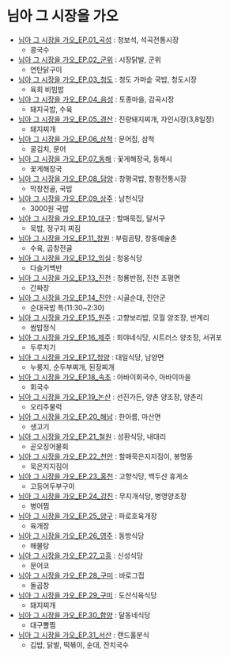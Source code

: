 # 님아 그 시장을 가오
* [님아 그 시장을 가오_EP.01_곡성](https://youtu.be/2n2pcobA6DI) : 청보석, 석곡전통시장
  * 콩국수
* [님아 그 시장을 가오_EP.02_군위](https://youtu.be/EZX-WO2QkiM) : 시장닭발, 군위
  * 연탄닭구이
* [님아 그 시장을 가오_EP.03_청도](https://youtu.be/oTJXvv6x7mQ) : 청도 가마솥 국밥, 청도시장
  * 육회 비빔밥
* [님아 그 시장을 가오_EP.04_음성](https://youtu.be/xZOgnxlWMSE) : 토종마을, 감곡시장
  * 돼지국밥, 수육
* [님아 그 시장을 가오_EP.05_경산](https://youtu.be/d8OciP6j7qc) : 진량돼지찌개, 자인시장(3,8일장)
  * 돼지찌개
* [님아 그 시장을 가오_EP.06_삼척](https://youtu.be/ue1wlqnZ4fQ) : 문어집, 삼척
  * 굴김치, 문어
* [님아 그 시장을 가오_EP.07_동해](https://youtu.be/X-hXvN5MQRI) : 꽃게해장국, 동해시
  * 꽃게해장국
* [님아 그 시장을 가오_EP.08_담양](https://youtu.be/JmlAIp2NSGw) : 창평국밥, 창평전통시장
  * 막창전골, 국밥
* [님아 그 시장을 가오_EP.09_상주](https://youtu.be/bHgRN3dDKZw) : 남천식당
  * 3000원 국밥
* [님아 그 시장을 가오_EP.10_대구](https://youtu.be/dX8ys4uD9tY) : 할매묵집, 달서구
  * 묵밥, 정구지 찌짐
* [님아 그 시장을 가오_EP.11_창원](https://youtu.be/X2_hmrKQWOM) : 부림곰탕, 창동예술촌
  * 수육, 곱창전골
* [님아 그 시장을 가오_EP.12_임실](https://youtu.be/6VEix9gdfXw) : 청웅식당
  * 다슬기백반
* [님아 그 시장을 가오_EP.13_진천](https://youtu.be/hw6xu-nRFLw) : 청룡반점, 진천 초평면
  * 간짜장
* [님아 그 시장을 가오_EP.14_진안](https://youtu.be/SVz1zNuyOyA) : 시골순대, 진안군
  * 순대국밥 특(11:30~2:30)
* [님아 그 시장을 가오_EP.15_원주](https://youtu.be/9qXUA5p7Ge0) : 고향보리밥, 모월 양조장, 반계리
  * 쌈밥정식
* [님아 그 시장을 가오_EP.16_제주](https://youtu.be/4bO8H0qIyuE) : 희야네식당, 시트러스 양조장, 서귀포
  * 두루치기
* [님아 그 시장을 가오_EP.17_청양](https://youtu.be/B4QWdVBGd9k) : 대일식당, 남양면
  * 누룽지, 순두부찌개, 된장찌개
* [님아 그 시장을 가오_EP.18_속초](https://youtu.be/zGsqGy5fZ8s) : 아바이회국수, 아바이마을
  * 회국수
* [님아 그 시장을 가오_EP.19_논산](https://youtu.be/aK3ijuftswc) : 선진가든, 양촌 양조장, 양촌리
  * 오리주물럭
* [님아 그 시장을 가오_EP.20_해남](https://youtu.be/PlVOk8GV28Y) : 한아름, 마산면
  * 생고기
* [님아 그 시장을 가오_EP.21_철원](https://youtu.be/-LgE9gMN4Rs) : 성환식당, 내대리
  * 곧오징어물회
* [님아 그 시장을 가오_EP.22_천안](https://youtu.be/hvbh9EnL6Ww) : 할매묵은지지짐이, 봉명동
  * 묵은지지짐이
* [님아 그 시장을 가오_EP.23_홍천](https://youtu.be/b_7XO-fE3HQ) : 고향식당, 백두산 휴게소
  * 고등어두부구이
* [님아 그 시장을 가오_EP.24_강진](https://youtu.be/b_kG0OwqiluTg) : 무지개식당, 병영양조장
  * 병어찜
* [님아 그 시장을 가오_EP.25_양구](https://youtu.be/iPLW-aOdq6I) : 파로호육개장
  * 육개장
* [님아 그 시장을 가오_EP.26_영주](https://youtu.be/NaSPnfM03_E) : 동방식당
  * 해물탕
* [님아 그 시장을 가오_EP.27_고흥](https://youtu.be/uX07TFcxKnY) : 신성식당
  * 문어코
* [님아 그 시장을 가오_EP.28_구미](https://youtu.be/BZEjXGZMxrE) : 바로그집
  * 돌곱창
* [님아 그 시장을 가오_EP.29_구미](https://youtu.be/rEhi5E11hT4) : 도산식육식당
  * 돼지찌개
* [님아 그 시장을 가오_EP.30_함양](https://youtu.be/o8wHu_bjGnQ) : 달동네식당
  * 대구뽈찜
* [님아 그 시장을 가오_EP.31_서산](https://youtu.be/1QG4BAWeoB0) : 랜드홀분식
  * 김밥, 닭발, 떡볶이, 순대, 잔치국수
